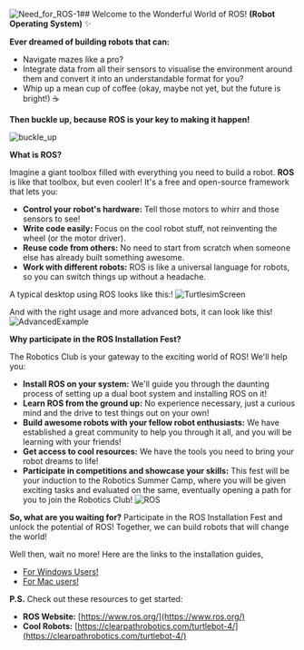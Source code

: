 ![Need_for_ROS-1](https://github.com/Shashankss1205/ROSInstallationFest/assets/123410790/229fc607-e819-4031-bc37-61ec8ee7ed6f)## Welcome to the Wonderful World of ROS!  **(Robot Operating System)** ✨

**Ever dreamed of building robots that can:**

* Navigate mazes like a pro? 
* Integrate data from all their sensors to visualise the environment around them and convert it into an understandable format for you? 
*  Whip up a mean cup of coffee (okay, maybe not yet, but the future is bright!) ☕️

**Then buckle up, because ROS is your key to making it happen!**

![buckle_up](https://github.com/Shashankss1205/ROSInstallationFest/assets/123410790/fed2b796-1efe-457f-a90f-c7749b0f5515)

**What is ROS?**

Imagine a giant toolbox filled with everything you need to build a robot.  **ROS** is like that toolbox, but even cooler!  It's a free and open-source framework that lets you:

* **Control your robot's hardware:**  Tell those motors to whirr and those sensors to see!
* **Write code easily:**  Focus on the cool robot stuff, not reinventing the wheel (or the motor driver).
* **Reuse code from others:**  No need to start from scratch when someone else has already built something awesome. 
* **Work with different robots:**  ROS is like a universal language for robots,  so you can switch things up without a headache.

A typical desktop using ROS looks like this:!
![TurtlesimScreen](https://github.com/Shashankss1205/ROSInstallationFest/assets/123410790/b8ff9ad9-3df0-4582-9220-d5f6485aabfb)

And with the right usage and more advanced bots, it can look like this!
![AdvancedExample](https://github.com/Shashankss1205/ROSInstallationFest/assets/123410790/da168725-0872-4dcf-83ab-818cc71b6051)

**Why participate in the ROS Installation Fest?**

The Robotics Club is your gateway to the exciting world of ROS!  We'll help you:

* **Install ROS on your system:** We'll guide you through the daunting process of setting up a dual boot system and installing ROS on it!
* **Learn ROS from the ground up:** No experience necessary, just a curious mind and the drive to test things out on your own!
* **Build awesome robots with your fellow robot enthusiasts:** We have established a great community to help you through it all, and you will be learning with your friends!
* **Get access to cool resources:** We have the tools you need to bring your robot dreams to life!
* **Participate in competitions and showcase your skills:** This fest will be your induction to the Robotics Summer Camp, where you will be given exciting tasks and evaluated on the same, eventually opening a path for you to join the Robotics Club!
![ROS](https://github.com/Shashankss1205/ROSInstallationFest/assets/123410790/ad8bf702-7873-4ddf-bda8-6c1236b5610a)


**So, what are you waiting for?** Participate in the ROS Installation Fest and unlock the potential of ROS!  Together, we can build robots that will change the world! 

Well then, wait no more! Here are the links to the installation guides,
* [For Windows Users!](https://github.com/Shashankss1205/ROSInstallationFest/blob/main/Installation_Guide.pdf)
* [For Mac users!](https://github.com/Shashankss1205/ROSInstallationFest/blob/main/installation%20guide%20for%20mac%20users.pdf)

**P.S.**  Check out these resources to get started:

* **ROS Website:** [https://www.ros.org/](https://www.ros.org/)
* **Cool Robots:** [https://clearpathrobotics.com/turtlebot-4/](https://clearpathrobotics.com/turtlebot-4/)
